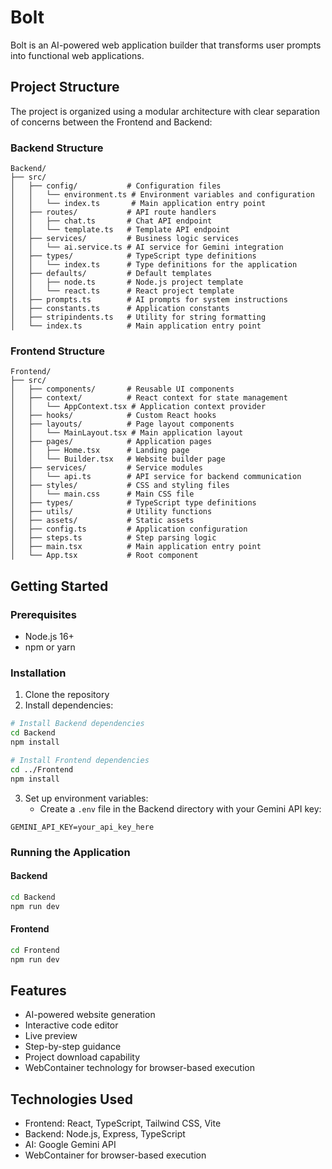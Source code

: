 # Bolt

Bolt is an AI-powered web application builder that transforms user prompts into functional web applications.

## Project Structure

The project is organized using a modular architecture with clear separation of concerns between the Frontend and Backend:

### Backend Structure

```
Backend/
├── src/
│   ├── config/           # Configuration files
│   │   └── environment.ts # Environment variables and configuration
│   │   └── index.ts       # Main application entry point
│   ├── routes/           # API route handlers
│   │   ├── chat.ts       # Chat API endpoint
│   │   └── template.ts   # Template API endpoint
│   ├── services/         # Business logic services
│   │   └── ai.service.ts # AI service for Gemini integration
│   ├── types/            # TypeScript type definitions
│   │   └── index.ts      # Type definitions for the application
│   ├── defaults/         # Default templates
│   │   ├── node.ts       # Node.js project template
│   │   └── react.ts      # React project template
│   ├── prompts.ts        # AI prompts for system instructions
│   ├── constants.ts      # Application constants
│   ├── stripindents.ts   # Utility for string formatting
│   └── index.ts          # Main application entry point
```

### Frontend Structure

```
Frontend/
├── src/
│   ├── components/       # Reusable UI components
│   ├── context/          # React context for state management
│   │   └── AppContext.tsx # Application context provider
│   ├── hooks/            # Custom React hooks
│   ├── layouts/          # Page layout components
│   │   └── MainLayout.tsx # Main application layout
│   ├── pages/            # Application pages
│   │   ├── Home.tsx      # Landing page
│   │   └── Builder.tsx   # Website builder page
│   ├── services/         # Service modules
│   │   └── api.ts        # API service for backend communication
│   ├── styles/           # CSS and styling files
│   │   └── main.css      # Main CSS file
│   ├── types/            # TypeScript type definitions
│   ├── utils/            # Utility functions
│   ├── assets/           # Static assets
│   ├── config.ts         # Application configuration
│   ├── steps.ts          # Step parsing logic
│   ├── main.tsx          # Main application entry point
│   └── App.tsx           # Root component
```

## Getting Started

### Prerequisites

- Node.js 16+
- npm or yarn

### Installation

1. Clone the repository
2. Install dependencies:

```bash
# Install Backend dependencies
cd Backend
npm install

# Install Frontend dependencies
cd ../Frontend
npm install
```

3. Set up environment variables:
   - Create a `.env` file in the Backend directory with your Gemini API key:

```
GEMINI_API_KEY=your_api_key_here
```

### Running the Application

#### Backend

```bash
cd Backend
npm run dev
```

#### Frontend

```bash
cd Frontend
npm run dev
```

## Features

- AI-powered website generation
- Interactive code editor
- Live preview
- Step-by-step guidance
- Project download capability
- WebContainer technology for browser-based execution

## Technologies Used

- Frontend: React, TypeScript, Tailwind CSS, Vite
- Backend: Node.js, Express, TypeScript
- AI: Google Gemini API
- WebContainer for browser-based execution 